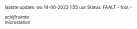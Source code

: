 laatste update: 
wo 14-06-2023  1:55   uur 
Status: FAALT - fout - 
<div class="service R">schijfruimte</div><div class="service R">microstation</div>